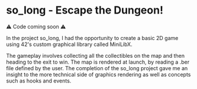 # so_long - Escape the Dungeon!

⚠️ Code coming soon ⚠️

In the project so_long, I had the opportunity to create a basic 2D game using 42's custom graphical library called MiniLibX. 

The gameplay involves collecting all the collectibles on the map and then heading to the exit to win. The map is rendered at launch, by reading a .ber file defined by the user. 
The completion of the so_long project gave me an insight to the more technical side of graphics rendering as well as concepts such as hooks and events. 
